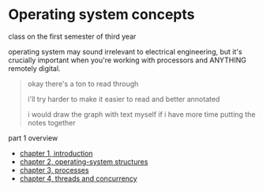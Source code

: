 # Operating system concepts

class on the first semester of third year

operating system may sound irrelevant to electrical engineering, but it's crucially important when you're working with processors and ANYTHING remotely digital.

> okay there's a ton to read through
>
> i'll try harder to make it easier to read and better annotated
>
> i would draw the graph with text myself if i have more time putting the notes together


part 1 overview
- [chapter 1, introduction](01-introduction.md)
- [chapter 2, operating-system structures](02-operating-system-structures.md)
- [chapter 3, processes](03-processes.md)
- [chapter 4, threads and concurrency](04-threads-and-concurrency.md)

